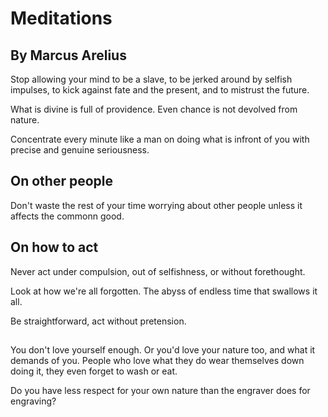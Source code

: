 # Meditations
## By Marcus Arelius

Stop allowing your mind to be a slave, to be jerked around by selfish impulses, to kick against fate and the present, and to mistrust the future.

What is divine is full of providence. Even chance is not devolved from nature. 

Concentrate every minute like a man on doing what is infront of you with precise and genuine seriousness. 

## On other people

Don't waste the rest of your time worrying about other people unless it affects the commonn good. 

## On how to act

Never act under compulsion, out of selfishness, or without forethought. 

Look at how we're all forgotten. The abyss of endless time that swallows it all. 

Be straightforward, act without pretension.

## 

You don't love yourself enough. Or you'd love your nature too, and what it demands of you. People who love what they do wear themselves down doing it, they even forget to wash or eat. 

Do you have less respect for your own nature than the engraver does for engraving?


## 
